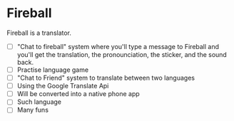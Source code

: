 # Fireball

Fireball is a translator.

+ [ ] "Chat to fireball" system where you'll type a message to Fireball and you'll get the translation, the pronounciation, the sticker, and the sound back.
+ [ ] Practise language game
+ [ ] "Chat to Friend" system to translate between two languages
+ [ ] Using the Google Translate Api
+ [ ] Will be converted into a native phone app
+ [ ] Such language
+ [ ] Many funs